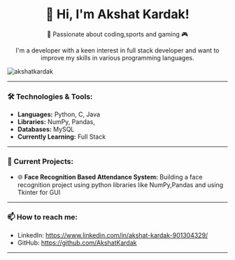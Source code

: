 <h1 align="center">👋 Hi, I'm Akshat Kardak!</h1>

<p align="center">🚀 Passionate about coding,sports and gaming 🎮</p>

<p align="center">
I'm a developer with a keen interest in full stack developer and want to improve my skills in various programming languages. <br>
</p>
<p align="left"> <img src="https://komarev.com/ghpvc/?username=akshatkardak&label=Profile%20views&color=0e75b6&style=flat" alt="akshatkardak" /> </p>


<hr>

### 🛠 Technologies & Tools:

- **Languages:** Python, C, Java   
- **Libraries:** NumPy, Pandas,  
- **Databases:** MySQL 
- **Currently Learning:** Full Stack 

---

### 🔭 Current Projects:

- 🌐 **Face Recognition Based Attendance System:** Building a face recognition project using python libraries like NumPy,Pandas and using Tkinter for GUI

---

### 📫 How to reach me:

- LinkedIn: https://www.linkedin.com/in/akshat-kardak-901304329/  
- GitHub: https://github.com/AkshatKardak   

---
